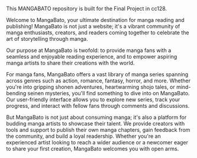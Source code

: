 This MANGABATO repository is built for the Final Project in cc128.

Welcome to MangaBato, your ultimate destination for manga reading and publishing! MangaBato is not just a website; it's a vibrant community of manga enthusiasts, creators, and readers coming together to celebrate the art of storytelling through manga.

Our purpose at MangaBato is twofold: to provide manga fans with a seamless and enjoyable reading experience, and to empower aspiring manga artists to share their creations with the world.

For manga fans, MangaBato offers a vast library of manga series spanning across genres such as action, romance, fantasy, horror, and more. Whether you're into gripping shonen adventures, heartwarming shojo tales, or mind-bending seinen mysteries, you'll find something to dive into on MangaBato. Our user-friendly interface allows you to explore new series, track your progress, and interact with fellow fans through comments and discussions.

But MangaBato is not just about consuming manga; it's also a platform for budding manga artists to showcase their talent. We provide creators with tools and support to publish their own manga chapters, gain feedback from the community, and build a loyal readership. Whether you're an experienced artist looking to reach a wider audience or a newcomer eager to share your first creation, MangaBato welcomes you with open arms.
